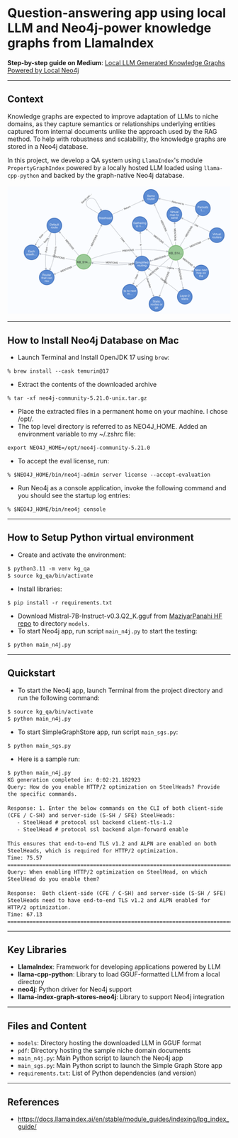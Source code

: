 # Question-answering app using local LLM and Neo4j-power knowledge graphs from LlamaIndex

**Step-by-step guide on Medium**: [Local LLM Generated Knowledge Graphs Powered by Local Neo4j](https://medium.com/ai-advances/local-llm-generated-knowledge-graphs-powered-by-local-neo4j-4111c5234993)
___
## Context
Knowledge graphs are expected to improve adaptation of LLMs to niche domains, as they capture semantics or relationships underlying entities captured from internal documents unlike the approach used by the RAG method. To help with robustness and scalability, the knowledge graphs are stored in a Neo4j database.

In this project, we develop a QA system using `LlamaIndex`'s module `PropertyGraphIndex` powered by a locally hosted LLM loaded using `llama-cpp-python` and backed by the graph-native Neo4j database. 
<br><br>
![Knowledge Graph](/assets/kgraph.png)
___
## How to Install Neo4j Database on Mac
- Launch Terminal and Install OpenJDK 17 using `brew`:
```
% brew install --cask temurin@17
```
- Extract the contents of the downloaded archive
```
% tar -xf neo4j-community-5.21.0-unix.tar.gz
```
- Place the extracted files in a permanent home on your machine. I chose /opt/.
- The top level directory is referred to as NEO4J_HOME. Added an environment variable to my ~/.zshrc file:
```
export NEO4J_HOME=/opt/neo4j-community-5.21.0
```
- To accept the eval license, run: 
```
% $NEO4J_HOME/bin/neo4j-admin server license --accept-evaluation
```
- Run Neo4j as a console application, invoke the following command and you should see the startup log entries: 
```
% $NEO4J_HOME/bin/neo4j console
```
___
## How to Setup Python virtual environment
- Create and activate the environment:
```
$ python3.11 -m venv kg_qa
$ source kg_qa/bin/activate
```
- Install libraries:
```
$ pip install -r requirements.txt
```
- Download Mistral-7B-Instruct-v0.3.Q2_K.gguf from [MaziyarPanahi HF repo](https://huggingface.co/MaziyarPanahi/Mistral-7B-Instruct-v0.3-GGUF) to directory `models`.
- To start Neo4j app, run script `main_n4j.py` to start the testing:
```
$ python main_n4j.py
```
___
## Quickstart
- To start the Neo4j app, launch Terminal from the project directory and run the following command:
```
$ source kg_qa/bin/activate
$ python main_n4j.py
```
- To start SimpleGraphStore app, run script `main_sgs.py`:
```
$ python main_sgs.py
```
- Here is a sample run:
```
$ python main_n4j.py
KG generation completed in: 0:02:21.182923
Query: How do you enable HTTP/2 optimization on SteelHeads? Provide the specific commands.

Response: 1. Enter the below commands on the CLI of both client-side (CFE / C-SH) and server-side (S-SH / SFE) SteelHeads:
   - SteelHead # protocol ssl backend client-tls-1.2
   - SteelHead # protocol ssl backend alpn-forward enable

This ensures that end-to-end TLS v1.2 and ALPN are enabled on both SteelHeads, which is required for HTTP/2 optimization.
Time: 75.57
================================================================================
Query: When enabling HTTP/2 optimization on SteelHead, on which SteelHead do you enable them?

Response:  Both client-side (CFE / C-SH) and server-side (S-SH / SFE) SteelHeads need to have end-to-end TLS v1.2 and ALPN enabled for HTTP/2 optimization.
Time: 67.13
================================================================================
```
___
## Key Libraries
- **LlamaIndex**: Framework for developing applications powered by LLM
- **llama-cpp-python**: Library to load GGUF-formatted LLM from a local directory
- **neo4j**: Python driver for Neo4j support
- **llama-index-graph-stores-neo4j**: Library to support Neo4j integration

___
## Files and Content
- `models`: Directory hosting the downloaded LLM in GGUF format
- `pdf`: Directory hosting the sample niche domain documents
- `main_n4j.py`: Main Python script to launch the Neo4j app
- `main_sgs.py`: Main Python script to launch the Simple Graph Store app
- `requirements.txt`: List of Python dependencies (and version)
___

## References
- https://docs.llamaindex.ai/en/stable/module_guides/indexing/lpg_index_guide/
